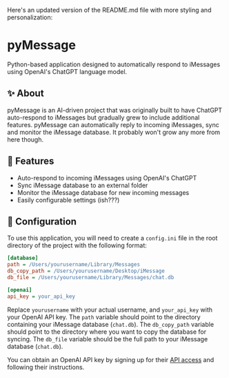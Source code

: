 Here's an updated version of the README.md file with more styling and personalization:

# pyMessage

Python-based application designed to automatically respond to iMessages using OpenAI's ChatGPT language model. 

## :sparkles: About

pyMessage is an AI-driven project that was originally built to have ChatGPT auto-respond to iMessages but gradually grew to include additional features. pyMessage can automatically reply to incoming iMessages, sync and monitor the iMessage database. It probably won't grow any more from here though.

## :rocket: Features

* Auto-respond to incoming iMessages using OpenAI's ChatGPT
* Sync iMessage database to an external folder
* Monitor the iMessage database for new incoming messages
* Easily configurable settings (ish???)

## :wrench: Configuration
To use this application, you will need to create a `config.ini` file in the root directory of the project with the following format:

```ini
[database]
path = /Users/yourusername/Library/Messages
db_copy_path = /Users/yourusername/Desktop/iMessage
db_file = /Users/yourusername/Library/Messages/chat.db

[openai]
api_key = your_api_key
```

Replace `yourusername` with your actual username, and `your_api_key` with your OpenAI API key. The `path` variable should point to the directory containing your iMessage database (`chat.db`). The `db_copy_path` variable should point to the directory where you want to copy the database for syncing. The `db_file` variable should be the full path to your iMessage database (`chat.db`).

You can obtain an OpenAI API key by signing up for their [API access](https://beta.openai.com/signup/) and following their instructions.

